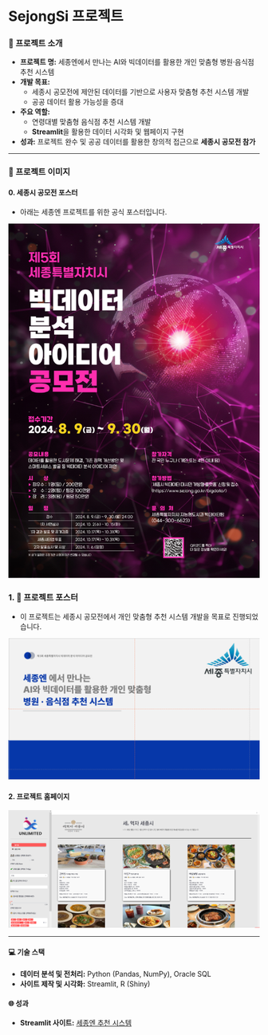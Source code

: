 # SejongSi 프로젝트

### 🌟 프로젝트 소개
- **프로젝트 명:** 세종엔에서 만나는 AI와 빅데이터를 활용한 개인 맞춤형 병원·음식점 추천 시스템
- **개발 목표:** 
  - 세종시 공모전에 제안된 데이터를 기반으로 사용자 맞춤형 추천 시스템 개발
  - 공공 데이터 활용 가능성을 증대
- **주요 역할:**
  - 연령대별 맞춤형 음식점 추천 시스템 개발
  - **Streamlit**을 활용한 데이터 시각화 및 웹페이지 구현
- **성과:** 프로젝트 완수 및 공공 데이터를 활용한 창의적 접근으로 **세종시 공모전 참가**

---

### 🌟 프로젝트 이미지

#### 0. 세종시 공모전 포스터
- 아래는 세종엔 프로젝트를 위한 공식 포스터입니다.

<img src="./image.png" alt="세종시 공모전 포스터" width="600">


### 1. 🌟 프로젝트 포스터
- 이 프로젝트는 세종시 공모전에서 개인 맞춤형 추천 시스템 개발을 목표로 진행되었습니다.

![세종엔 프로젝트 포스터](./ppt1.png)

#### 2. 프로젝트 홈페이지
![홈페이지](./homepage.png)



---

#### 💻 **기술 스택**
- **데이터 분석 및 전처리:** Python (Pandas, NumPy), Oracle SQL
- **사이트 제작 및 시각화:** Streamlit, R (Shiny)

#### 🌐 **성과**
- **Streamlit 사이트:** [세종엔 추천 시스템](https://sejong-rb82yem7epu6bcxlpewgfk.streamlit.app)

